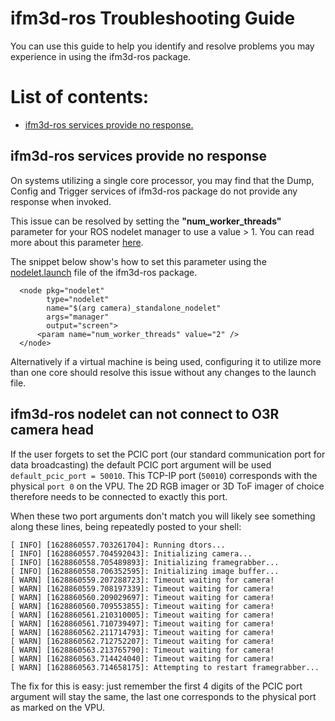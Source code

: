# ifm3d-ros Troubleshooting Guide

You can use this guide to help you identify and resolve problems you may experience in using the ifm3d-ros package.

# List of contents:

- [ifm3d-ros services provide no response.](#ifm3d-ros-services-provide-no-response)

## ifm3d-ros services provide no response
On systems utilizing a single core processor, you may find that the Dump, Config and Trigger services of ifm3d-ros package do not provide any response when invoked.

This issue can be resolved by setting the <b>"num_worker_threads"</b> parameter for your ROS nodelet manager to use a value > 1. You can read more about this parameter [here](http://wiki.ros.org/nodelet).

The snippet below show's how to set this parameter using the [nodelet.launch](https://github.com/ifm/ifm3d-ros/blob/master/launch/nodelet.launch) file of the ifm3d-ros package.

```
  <node pkg="nodelet"
        type="nodelet"
        name="$(arg camera)_standalone_nodelet"
        args="manager"
        output="screen">
      <param name="num_worker_threads" value="2" />
  </node>
```

Alternatively if a virtual machine is being used, configuring it to utilize more than one core should resolve this issue without any changes to the launch file.

## ifm3d-ros nodelet can not connect to O3R camera head
If the user forgets to set the PCIC port (our standard communication port for data broadcasting) the default PCIC port argument will be used `default_pcic_port = 50010`. This TCP-IP port (`50010`) corresponds with the physical `port 0` on the VPU. The 2D RGB imager or 3D ToF imager of choice therefore needs to be connected to exactly this port.  

When these two port arguments don't match you will likely see something along these lines, being repeatedly posted to your shell:    
```
[ INFO] [1628860557.703261704]: Running dtors...
[ INFO] [1628860557.704592043]: Initializing camera...
[ INFO] [1628860558.705489893]: Initializing framegrabber...
[ INFO] [1628860558.706352595]: Initializing image buffer...
[ WARN] [1628860559.207288723]: Timeout waiting for camera!
[ WARN] [1628860559.708197339]: Timeout waiting for camera!
[ WARN] [1628860560.209029697]: Timeout waiting for camera!
[ WARN] [1628860560.709553855]: Timeout waiting for camera!
[ WARN] [1628860561.210310005]: Timeout waiting for camera!
[ WARN] [1628860561.710739497]: Timeout waiting for camera!
[ WARN] [1628860562.211714793]: Timeout waiting for camera!
[ WARN] [1628860562.712752207]: Timeout waiting for camera!
[ WARN] [1628860563.213765790]: Timeout waiting for camera!
[ WARN] [1628860563.714424040]: Timeout waiting for camera!
[ WARN] [1628860563.714658175]: Attempting to restart framegrabber...
```

The fix for this is easy: just remember the first 4 digits of the PCIC port argument will stay the same, the last one corresponds to the physical port as marked on the VPU. 
